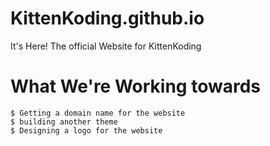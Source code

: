 KittenKoding.github.io
======================


It's Here!
The official Website for KittenKoding






What We're Working towards
==========================

```
$ Getting a domain name for the website
$ building another theme
$ Designing a logo for the website
```

